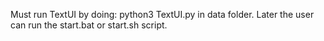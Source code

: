 Must run TextUI by doing:
python3 TextUI.py in data folder.
Later the user can run the start.bat or start.sh script.